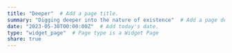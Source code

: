 ```yaml
---
title: "Deeper"  # Add a page title.
summary: "Digging deeper into the nature of existence"  # Add a page description.
date: "2023-05-30T00:00:00Z"  # Add today's date.
type: "widget_page"  # Page type is a Widget Page
share: true
---
```

